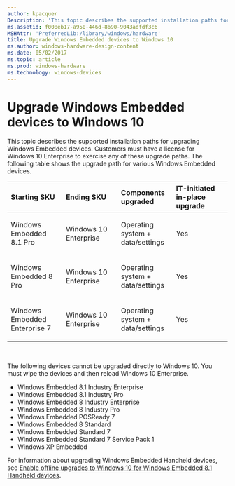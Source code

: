 ```yaml
---
author: kpacquer
Description: 'This topic describes the supported installation paths for upgrading Windows Embedded devices. Customers must have a license for Windows 10 Enterprise.'
ms.assetid: f008eb17-a950-446d-8b90-9043adfdf3c6
MSHAttr: 'PreferredLib:/library/windows/hardware'
title: Upgrade Windows Embedded devices to Windows 10
ms.author: windows-hardware-design-content
ms.date: 05/02/2017
ms.topic: article
ms.prod: windows-hardware
ms.technology: windows-devices
---
```


# Upgrade Windows Embedded devices to Windows 10


This topic describes the supported installation paths for upgrading Windows Embedded devices. Customers must have a license for Windows 10 Enterprise to exercise any of these upgrade paths. The following table shows the upgrade path for various Windows Embedded devices.

<table>
<colgroup>
<col width="25%" />
<col width="25%" />
<col width="25%" />
<col width="25%" />
</colgroup>
<thead>
<tr class="header">
<th align="left">Starting SKU</th>
<th align="left">Ending SKU</th>
<th align="left">Components upgraded</th>
<th align="left">IT-initiated in-place upgrade</th>
</tr>
</thead>
<tbody>
<tr class="odd">
<td align="left"><p>Windows Embedded 8.1 Pro</p></td>
<td align="left"><p>Windows 10 Enterprise</p></td>
<td align="left"><p>Operating system + data/settings</p></td>
<td align="left"><p>Yes</p></td>
</tr>
<tr class="even">
<td align="left"><p>Windows Embedded 8 Pro</p></td>
<td align="left"><p>Windows 10 Enterprise</p></td>
<td align="left"><p>Operating system + data/settings</p></td>
<td align="left"><p>Yes</p></td>
</tr>
<tr class="odd">
<td align="left"><p>Windows Embedded Enterprise 7</p></td>
<td align="left"><p>Windows 10 Enterprise</p></td>
<td align="left"><p>Operating system + data/settings</p></td>
<td align="left"><p>Yes</p></td>
</tr>
</tbody>
</table>

 

The following devices cannot be upgraded directly to Windows 10. You must wipe the devices and then reload Windows 10 Enterprise.

-   Windows Embedded 8.1 Industry Enterprise
-   Windows Embedded 8.1 Industry Pro
-   Windows Embedded 8 Industry Enterprise
-   Windows Embedded 8 Industry Pro
-   Windows Embedded POSReady 7
-   Windows Embedded 8 Standard
-   Windows Embedded Standard 7
-   Windows Embedded Standard 7 Service Pack 1
-   Windows XP Embedded

For information about upgrading Windows Embedded Handheld devices, see [Enable offline upgrades to Windows 10 for Windows Embedded 8.1 Handheld devices](https://msdn.microsoft.com/library/windows/hardware/mt412023).

 

 





